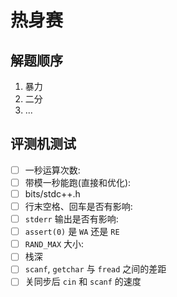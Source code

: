 # 热身赛

## 解题顺序

1. 暴力
2. 二分
3. ...

## 评测机测试
- [ ] 一秒运算次数: 
- [ ] 带模一秒能跑(直接和优化):
- [ ] bits/stdc++.h
- [ ] 行末空格、回车是否有影响:
- [ ] `stderr` 输出是否有影响:
- [ ] `assert(0)` 是 `WA` 还是 `RE`
- [ ] `RAND_MAX` 大小: 
- [ ] 栈深
- [ ] `scanf`, `getchar` 与 `fread` 之间的差距
- [ ] 关同步后 `cin` 和 `scanf` 的速度
